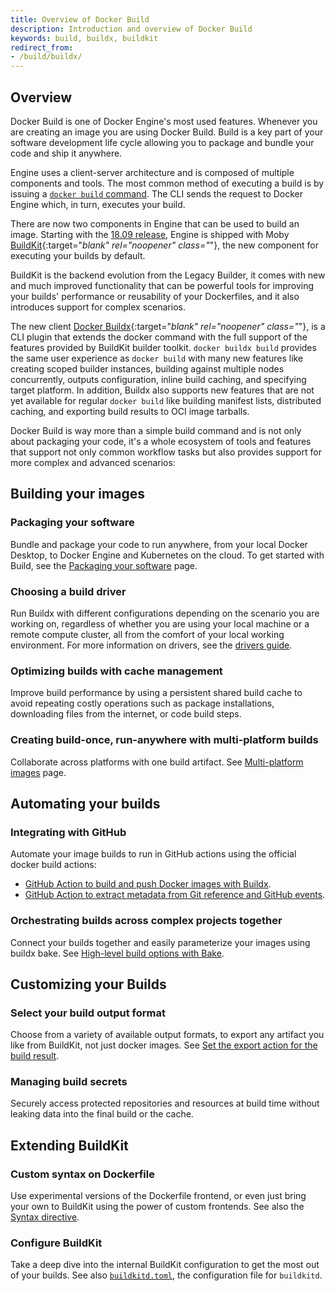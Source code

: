 ```yaml
---
title: Overview of Docker Build
description: Introduction and overview of Docker Build
keywords: build, buildx, buildkit
redirect_from:
- /build/buildx/
---
```


## Overview

Docker Build is one of Docker Engine's most used features. Whenever you are
creating an image you are using Docker Build. Build is a key part of your
software development life cycle allowing you to package and bundle your code
and ship it anywhere.

Engine uses a client-server architecture and is composed of multiple components
and tools. The most common method of executing a build is by issuing a
[`docker build` command](../engine/reference/commandline/build.md). The CLI
sends the request to Docker Engine which, in turn, executes your build.

There are now two components in Engine that can be used to build an image.
Starting with the [18.09 release](../engine/release-notes/18.09.md#18090), Engine is
shipped with Moby [BuildKit](https://github.com/moby/buildkit){:target="_blank" rel="noopener" class="_"},
the new component for executing your builds by default.

BuildKit is the backend evolution from the Legacy Builder, it comes with new
and much improved functionality that can be powerful tools for improving your
builds' performance or reusability of your Dockerfiles, and it also introduces
support for complex scenarios.

The new client [Docker Buildx](https://github.com/docker/buildx){:target="_blank" rel="noopener" class="_"},
is a CLI plugin that extends the docker command with the full support of the
features provided by BuildKit builder toolkit. `docker buildx build` provides
the same user experience as `docker build` with many new features like creating
scoped builder instances, building against multiple nodes concurrently, outputs
configuration, inline build caching, and specifying target platform. In
addition, Buildx also supports new features that are not yet available for
regular `docker build` like building manifest lists, distributed caching, and
exporting build results to OCI image tarballs.

Docker Build is way more than a simple build command and is not only about
packaging your code, it's a whole ecosystem of tools and features that support
not only common workflow tasks but also provides support for more complex and
advanced scenarios:

## Building your images

### Packaging your software

Bundle and package your code to run anywhere, from your local Docker Desktop,
to Docker Engine and Kubernetes on the cloud. To get started with Build,
see the [Packaging your software](building/packaging.md) page.

### Choosing a build driver

Run Buildx with different configurations depending on the scenario you are
working on, regardless of whether you are using your local machine or a remote
compute cluster, all from the comfort of your local working environment.
For more information on drivers, see the [drivers guide](building/drivers/index.md).

### Optimizing builds with cache management

Improve build performance by using a persistent shared build cache to avoid
repeating costly operations such as package installations, downloading files
from the internet, or code build steps.

### Creating build-once, run-anywhere with multi-platform builds

Collaborate across platforms with one build artifact. See
[Multi-platform images](building/multi-platform.md) page.

## Automating your builds

### Integrating with GitHub

Automate your image builds to run in GitHub actions using the official docker
build actions:

* [GitHub Action to build and push Docker images with Buildx](https://github.com/docker/build-push-action).
* [GitHub Action to extract metadata from Git reference and GitHub events](https://github.com/docker/metadata-action/).

### Orchestrating builds across complex projects together

Connect your builds together and easily parameterize your images using buildx bake.
See [High-level build options with Bake](bake/index.md).

## Customizing your Builds

### Select your build output format

Choose from a variety of available output formats, to export any artifact you
like from BuildKit, not just docker images. See [Set the export action for the build result](../engine/reference/commandline/buildx_build.md#output).

### Managing build secrets

Securely access protected repositories and resources at build time without
leaking data into the final build or the cache.

## Extending BuildKit

### Custom syntax on Dockerfile

Use experimental versions of the Dockerfile frontend, or even just bring your
own to BuildKit using the power of custom frontends. See also the
[Syntax directive](../engine/reference/builder.md#syntax).

### Configure BuildKit

Take a deep dive into the internal BuildKit configuration to get the most out
of your builds. See also [`buildkitd.toml`](https://github.com/moby/buildkit/blob/master/docs/buildkitd.toml.md),
the configuration file for `buildkitd`.
